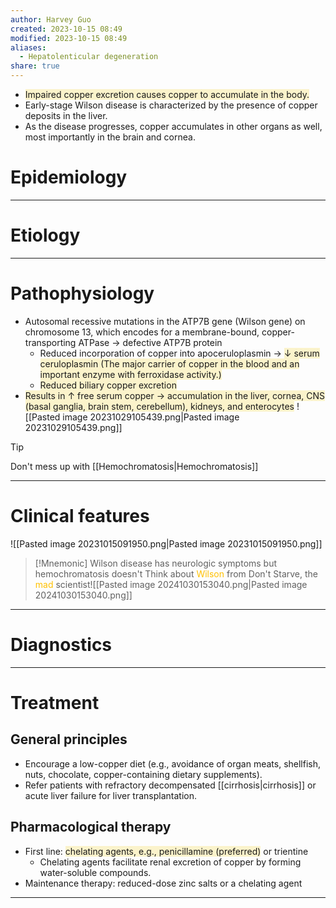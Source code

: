 ```yaml
---
author: Harvey Guo
created: 2023-10-15 08:49
modified: 2023-10-15 08:49
aliases:
  - Hepatolenticular degeneration
share: true
---
```

- <span style="background:rgba(240, 200, 0, 0.2)">Impaired copper excretion causes copper to accumulate in the body. </span>
- Early-stage Wilson disease is characterized by the presence of copper deposits in the liver. 
- As the disease progresses, copper accumulates in other organs as well, most importantly in the brain and cornea.
# Epidemiology


---
# Etiology


---
# Pathophysiology
- Autosomal recessive mutations in the ATP7B gene (Wilson gene) on chromosome 13, which encodes for a membrane-bound, copper-transporting ATPase → defective ATP7B protein
	- Reduced incorporation of copper into apoceruloplasmin  → <span style="background:rgba(240, 200, 0, 0.2)">↓ serum ceruloplasmin (The major carrier of copper in the blood and an important enzyme with ferroxidase activity.)</span>
	- <span style="background:rgba(240, 200, 0, 0.2)">Reduced biliary copper excretion</span> 
- <span style="background:rgba(240, 200, 0, 0.2)">Results in ↑ free serum copper → accumulation in the liver, cornea, CNS (basal ganglia, brain stem, cerebellum), kidneys, and enterocytes</span>
![[Pasted image 20231029105439.png|Pasted image 20231029105439.png]]
>[!tip] 
>Don't mess up with [[Hemochromatosis|Hemochromatosis]]

---
# Clinical features
![[Pasted image 20231015091950.png|Pasted image 20231015091950.png]]

>[!Mnemonic] Wilson disease has neurologic symptoms but hemochromatosis doesn't
>Think about <font color="#ffc000">Wilson</font> from Don't Starve, the <font color="#ffc000">mad</font> scientist![[Pasted image 20241030153040.png|Pasted image 20241030153040.png]]

---
# Diagnostics


---
# Treatment
## General principles
- Encourage a low-copper diet (e.g., avoidance of organ meats, shellfish, nuts, chocolate, copper-containing dietary supplements).
- Refer patients with refractory decompensated [[cirrhosis|cirrhosis]] or acute liver failure for liver transplantation.
## Pharmacological therapy
- First line: <span style="background:rgba(240, 200, 0, 0.2)">chelating agents, e.g., penicillamine (preferred)</span> or trientine
	- Chelating agents facilitate renal excretion of copper by forming water-soluble compounds.
- Maintenance therapy: reduced-dose zinc salts or a chelating agent

---
